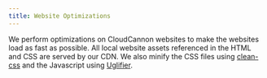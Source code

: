 ```yaml
---
title: Website Optimizations
---
```


<p> We perform optimizations on CloudCannon websites to make the websites load as fast as possible. All local website assets referenced in the HTML and CSS are served by our CDN. We also minify the CSS files using <a href="https://github.com/GoalSmashers/clean-css">clean-css</a> and the Javascript using <a href="https://github.com/lautis/uglifier">Uglifier</a>.</p>
